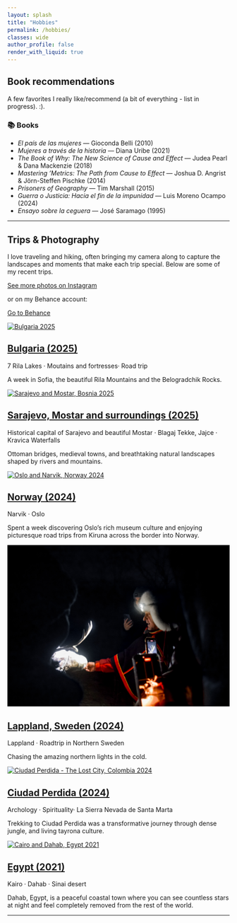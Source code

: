 ```yaml
---
layout: splash
title: "Hobbies"
permalink: /hobbies/
classes: wide
author_profile: false
render_with_liquid: true
---
```


## Book recommendations

A few favorites I really like/recommend (a bit of everything - list in progress). :).

### 📚 Books

- *El país de las mujeres* — Gioconda Belli (2010)  
- *Mujeres a través de la historia* — Diana Uribe (2021)  
- *The Book of Why: The New Science of Cause and Effect* — Judea Pearl & Dana Mackenzie (2018)  
- *Mastering ’Metrics: The Path from Cause to Effect* — Joshua D. Angrist & Jörn-Steffen Pischke (2014)  
- *Prisoners of Geography* — Tim Marshall (2015)  
- *Guerra o Justicia: Hacia el fin de la impunidad* — Luis Moreno Ocampo (2024)  
- *Ensayo sobre la ceguera* — José Saramago (1995)


---

## Trips & Photography

I love traveling and hiking, often bringing my camera along to capture the landscapes and moments that make each trip special. Below are some of my recent trips. 

<p>
  <a class="btn btn--primary" href="https://www.instagram.com/sofiafotossss/" rel="noopener">See more photos on Instagram</a>
</p>

or on my Behance account: 

<p>
  <a class="btn btn--primary" href="https://www.behance.net/sofiagarcia78?fbclid=PAZXh0bgNhZW0CMTEAAad6qqnrHq9F6Q8nGv-39waeokorkn6S26sjAlhCrElStLvvOikQMqOTsiLeVw_aem_T4q4IoX0FjARs3BlVW5PNQ" rel="noopener">Go to Behance</a>
</p>

<div class="grid__wrapper no-blue-titles">
  <article class="archive__item">
    <a href="#bulgaria-2025" class="archive__item-teaser">
      <img src="/DSC_0018.JPG" alt="Bulgaria 2025">
    </a>
    <h2 class="archive__item-title"><a href="#bulgaria-2025">Bulgaria (2025)</a></h2>
    <p class="page__meta">7 Rila Lakes · Moutains and  fortresses· Road trip</p>
    <p>A week in Sofia, the beautiful Rila Mountains and the Belogradchik Rocks.</p>
  </article>

  <article class="archive__item">
    <a href="#bosnia_2025" class="archive__item-teaser">
      <img src="/DSC_1170.jpg" alt="Sarajevo and Mostar, Bosnia 2025">
    </a>
    <h2 class="archive__item-title"><a href="#sweden_2024">Sarajevo, Mostar and surroundings (2025)</a></h2>
    <p class="page__meta">Historical capital of Sarajevo and beautiful Mostar · Blagaj Tekke, Jajce · Kravica Waterfalls</p>
    <p>Ottoman bridges, medieval towns, and breathtaking natural landscapes shaped by rivers and mountains.</p>
  </article>

   <article class="archive__item">
    <a href="#norway_2024" class="archive__item-teaser">
      <img src="/DSC_0578.jpg" alt="Oslo and Narvik, Norway 2024">
    </a>
    <h2 class="archive__item-title"><a href="#norway_2024">Norway (2024)</a></h2>
    <p class="page__meta">Narvik · Oslo</p>
    <p>Spent a week discovering Oslo’s rich museum culture and enjoying picturesque road trips from Kiruna across the border into Norway.</p>
  </article>

</div>


<div class="grid__wrapper no-blue-titles">
 <article class="archive__item">
    <a href="#sweden_2024" class="archive__item-teaser">
      <img src="/DSC_0561.jpg" alt="Lappland, Sweden 2024">
    </a>
    <h2 class="archive__item-title"><a href="#sweden_2024">Lappland, Sweden (2024)</a></h2>
    <p class="page__meta">Lappland · Roadtrip in Northern Sweden</p>
    <p>Chasing the amazing northern lights in the cold.</p>
  </article>
  
  <article class="archive__item">
    <a href="#colombia_2024" class="archive__item-teaser">
      <img src="/DSC_0788.jpg" alt="Ciudad Perdida - The Lost City, Colombia 2024">
    </a>
    <h2 class="archive__item-title"><a href="#bulgaria-2025">Ciudad Perdida (2024)</a></h2>
    <p class="page__meta">Archology · Spirituality· La Sierra Nevada de Santa Marta</p>
    <p>Trekking to Ciudad Perdida was a transformative journey through dense jungle, and living tayrona culture.</p>
  </article>

   <article class="archive__item">
    <a href="#egypt_2021" class="archive__item-teaser">
      <img src="/DSC_0539.jpg" alt="Cairo and Dahab, Egypt 2021">
    </a>
    <h2 class="archive__item-title"><a href="#sweden_2024">Egypt (2021)</a></h2>
    <p class="page__meta">Kairo · Dahab · Sinai desert</p>
    <p>Dahab, Egypt, is a peaceful coastal town where you can see countless stars at night and feel completely removed from the rest of the world.</p>
  </article>

</div>


---

